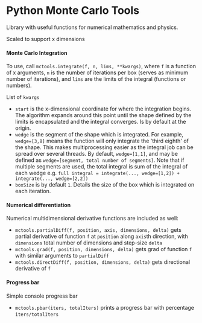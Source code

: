 # Python Monte Carlo Tools

Library with useful functions for numerical mathematics and physics.

Scaled to support x dimensions

#### Monte Carlo Integration

To use, call `mctools.integrate(f, n, lims, **kwargs)`, where `f` is a function of x arguments, `n` is the number of iterations per box (serves as minimum number of iterations), and `lims` are the limits of the integral (functions or numbers). 

List of `kwargs`
 - `start` is the x-dimensional coordinate for where the integration begins. The algorithm expands around this point until the shape defined by the limits is encapsulated and the integral converges. Is by default at the origin.
 - `wedge` is the segment of the shape which is integrated. For example, `wedge=[3,8]` means the function will only integrate the 'third eighth' of the shape. This makes multiprocessing easier as the integral job can be spread over several threads. By default, `wedge=[1,1]`, and may be defined as `wedge=[segment, total number of segments]`. Note that if multiple segments are used, the total integral is sum of the integral of each wedge e.g. `full integral = integrate(..., wedge=[1,2]) + integrate(..., wedge=[2,2])`
 - `boxSize` is by default `1`. Details the size of the box which is integrated on each iteration.

#### Numerical differentiation

Numerical multidimensional derivative functions are included as well:
 - `mctools.partialDiff(f, position, axis, dimensions, delta)` gets partial derivative of function `f` at `position` along `axis`th direction, with `dimensions` total number of dimensions and step-size `delta`
 - `mctools.grad(f, position, dimensions, delta)` gets grad of function `f` with similar arguments to `partialDiff`
 - `mctools.directDiff(f, position, dimensions, delta)` gets directional derivative of `f`

#### Progress bar

Simple console progress bar

 - `mctools.pbar(iters, totalIters)` prints a progress bar with percentage `iters/totalIters`
